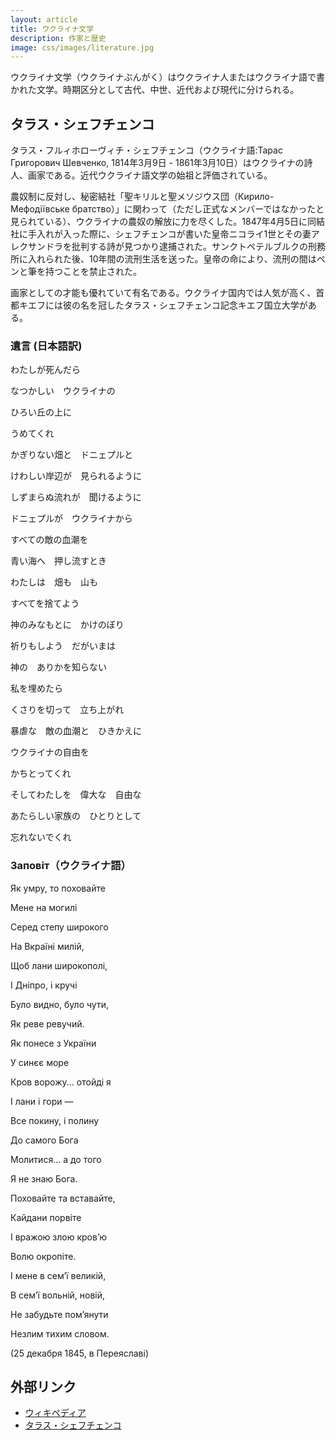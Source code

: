 ```yaml
---
layout: article
title: ウクライナ文学
description: 作家と歴史
image: css/images/literature.jpg
---
```

ウクライナ文学（ウクライナぶんがく）はウクライナ人またはウクライナ語で書かれた文学。時期区分として古代、中世、近代および現代に分けられる。

## タラス・シェフチェンコ
タラス・フルィホローヴィチ・シェフチェンコ（ウクライナ語:Тарас Григорович Шевченко, 1814年3月9日 - 1861年3月10日）はウクライナの詩人、画家である。近代ウクライナ語文学の始祖と評価されている。

農奴制に反対し、秘密結社「聖キリルと聖メソジウス団（Кирило-Мефодіївське братство）」に関わって（ただし正式なメンバーではなかったと見られている）、ウクライナの農奴の解放に力を尽くした。1847年4月5日に同結社に手入れが入った際に、シェフチェンコが書いた皇帝ニコライ1世とその妻アレクサンドラを批判する詩が見つかり逮捕された。サンクトペテルブルクの刑務所に入れられた後、10年間の流刑生活を送った。皇帝の命により、流刑の間はペンと筆を持つことを禁止された。

画家としての才能も優れていて有名である。ウクライナ国内では人気が高く、首都キエフには彼の名を冠したタラス・シェフチェンコ記念キエフ国立大学がある。

### 遺言 (日本語訳)

わたしが死んだら 

なつかしい　ウクライナの 

ひろい丘の上に 

うめてくれ 

かぎりない畑と　ドニェプルと 

けわしい岸辺が　見られるように 

しずまらぬ流れが　聞けるように 

ドニェプルが　ウクライナから 

すべての敵の血潮を 

青い海へ　押し流すとき 

わたしは　畑も　山も 

すべてを捨てよう 

神のみなもとに　かけのぼり 

祈りもしよう　だがいまは 

神の　ありかを知らない 

私を埋めたら 

くさりを切って　立ち上がれ 

暴虐な　敵の血潮と　ひきかえに 

ウクライナの自由を 

かちとってくれ 

そしてわたしを　偉大な　自由な 

あたらしい家族の　ひとりとして 

忘れないでくれ 

<div class="lazyload">
<!--
<div class="video-container"><iframe src="http://www.youtube.com/embed/K-9thS367FE?html5=1" frameborder="0"></iframe></div>
-->
</div>

### Заповіт（ウクライナ語）

Як умру, то поховайте

Мене на могилі

Серед степу широкого

На Вкраїні милій,

Щоб лани широкополі,

І Дніпро, і кручі

Було видно, було чути,

Як реве ревучий.

Як понесе з України

У синєє море

Кров ворожу... отойді я

І лани і гори —

Все покину, і полину

До самого Бога

Молитися... а до того

Я не знаю Бога.

Поховайте та вставайте,

Кайдани порвіте

І вражою злою кров’ю

Волю окропіте.

І мене в сем’ї великій,

В сем’ї вольній, новій,

Не забудьте пом’янути

Незлим тихим словом.

(25 декабря 1845, в Переяславі)

<div class="lazyload">
<!--
<div class="video-container"><iframe src="http://www.youtube.com/embed/i_7K4Yt4N9Q?html5=1" frameborder="0"></iframe></div>
-->
</div>

## 外部リンク

* <a href="http://ja.wikipedia.org/wiki/%E3%82%A6%E3%82%AF%E3%83%A9%E3%82%A4%E3%83%8A%E6%96%87%E5%AD%A6">ウィキペディア</a>
* <a href="https://ja.wikipedia.org/wiki/%E3%82%BF%E3%83%A9%E3%82%B9%E3%83%BB%E3%82%B7%E3%82%A7%E3%83%95%E3%83%81%E3%82%A7%E3%83%B3%E3%82%B3">タラス・シェフチェンコ</a>
